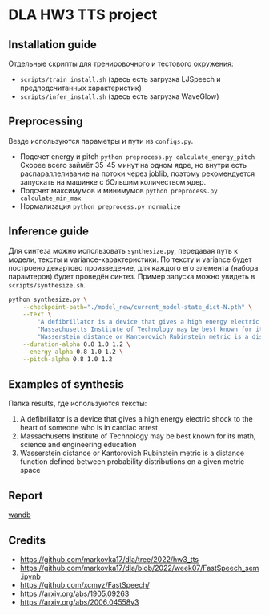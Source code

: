 # DLA HW3 TTS project

## Installation guide
Отдельные скрипты для тренировочного и тестового окружения:
- `scripts/train_install.sh` (здесь есть загрузка LJSpeech и предподсчитанных характеристик)
- `scripts/infer_install.sh` (здесь есть загрузка WaveGlow)

## Preprocessing
Везде используются параметры и пути из `configs.py`.

- Подсчет energy и pitch `python preprocess.py calculate_energy_pitch`
  Скорее всего займёт 35-45 минут на одном ядре, но внутри есть распараллеливание на потоки через joblib, поэтому рекомендуется запускать на машинке с бОльшим количеством ядер.
- Подсчет максимумов и минимумов `python preprocess.py calculate_min_max`
- Нормализация `python preprocess.py normalize`

## Inference guide
Для синтеза можно использовать `synthesize.py`, передавая путь к модели, тексты и variance-характеристики. По тексту и variance будет построено декартово произведение, для каждого его элемента (набора парамтеров) будет проведён синтез. Пример запуска можно увидеть в `scripts/synthesize.sh`.
```bash
python synthesize.py \
    --checkpoint-path="./model_new/current_model-state_dict-N.pth" \
    --text \
        "A defibrillator is a device that gives a high energy electric shock to the heart of someone who is in cardiac arrest" \
        "Massachusetts Institute of Technology may be best known for its math, science and engineering education" \
        "Wasserstein distance or Kantorovich Rubinstein metric is a distance function defined between probability distributions on a given metric space" \
    --duration-alpha 0.8 1.0 1.2 \
    --energy-alpha 0.8 1.0 1.2 \
    --pitch-alpha 0.8 1.0 1.2
```

## Examples of synthesis
Папка results, где используются тексты:
1. A defibrillator is a device that gives a high energy electric shock to the heart of someone who is in cardiac arrest
2. Massachusetts Institute of Technology may be best known for its math, science and engineering education
3. Wasserstein distance or Kantorovich Rubinstein metric is a distance function defined between probability distributions on a given metric space

## Report
[wandb](https://wandb.ai/danwallgun/fastspeech_example/reports/DLA-HW2-TTS-Report--VmlldzozMDQ5NTY5)

## Credits
- https://github.com/markovka17/dla/tree/2022/hw3_tts
- https://github.com/markovka17/dla/blob/2022/week07/FastSpeech_sem.ipynb
- https://github.com/xcmyz/FastSpeech/
- https://arxiv.org/abs/1905.09263
- https://arxiv.org/abs/2006.04558v3